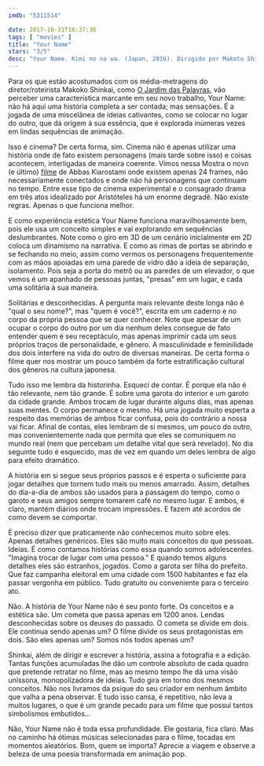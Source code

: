 ```yaml
---
imdb: "5311514"

date: 2017-10-31T16:37:36
tags: [ "movies" ]
title: "Your Name"
stars: "3/5"
desc: "Your Name. Kimi no na wa. (Japan, 2016). Dirigido por Makoto Shinkai. Escrito por Makoto Shinkai, Clark Cheng. Com Ryûnosuke Kamiki (Taki Tachibana), Mone Kamishiraishi (Mitsuha Miyamizu), Ryô Narita (Katsuhiko Teshigawara), Aoi Yûki (Sayaka Natori), Nobunaga Shimazaki (Tsukasa Fujii), Kaito Ishikawa (Shinta Takagi), Kanon Tani (Yotsuha Miyamizu), Masaki Terasoma (Toshiki Miyamizu), Sayaka Ohara (Futaha Miyamizu)."
---
```

Para os que estão acostumados com os média-metragens do diretor/roteirista Makoko Shinkai, como [O Jardim das Palavras](/o-jardim-das-palavras), vão perceber uma característica marcante em seu novo trabalho, Your Name: não há aqui uma história completa a ser contada; mas sensações. É a jogada de uma miscelânea de ideias cativantes, como se colocar no lugar do outro, que dá origem à sua essência, que é explorada inúmeras vezes em lindas sequências de animação.

Isso é cinema? De certa forma, sim. Cinema não é apenas utilizar uma história onde de fato existem personagens (mais tarde sobre isso) e coisas acontecem, interligadas de maneira coerente. Vimos nessa Mostra o novo (e último) [filme](/24-frames) de Abbas Kiarostami onde existem apenas 24 frames, não necessariamente conectados e onde não há personagens que continuam no tempo. Entre esse tipo de cinema experimental e o consagrado drama em três atos idealizado por Aristóteles há um enorme degradê. Não existe regras. Apenas o que funciona melhor.

E como experiência estética Your Name funciona maravilhosamente bem, pois ele usa um conceito simples e vai explorando em sequências deslumbrantes. Note como o giro em 3D de um cenário inicialmente em 2D coloca um dinamismo na narrativa. E como as rimas de portas se abrindo e se fechando no meio, assim como vermos os personagens frequentemente com as mãos apoiadas em uma parede de vidro dão a ideia de separação, isolamento. Pois seja a porta do metrô ou as paredes de um elevador, o que vemos é um apanhado de pessoas juntas, "presas" em um lugar, e cada uma solitária à sua maneira.

Solitárias e desconhecidas. A pergunta mais relevante deste longa não é "qual o seu nome?", mas "quem é você?", escrita em um caderno e no corpo da própria pessoa que se quer conhecer. Note que apesar de um ocupar o corpo do outro por um dia nenhum deles consegue de fato entender quem é seu receptáculo, mas apenas imprimir cada um seus próprios traços de personalidade, e gênero. A masculinidade e feminilidade dos dois interfere na vida do outro de diversas maneiras. De certa forma o filme quer nos mostrar um pouco também da forte estratificação cultural dos gêneros na cultura japonesa.

Tudo isso me lembra da historinha. Esqueci de contar. É porque ela não é tão relevante, nem tão grande. É sobre uma garota do interior e um garoto da cidade grande. Ambos trocam de lugar durante alguns dias, mas apenas suas mentes. O corpo permanece o mesmo. Há uma jogada muito esperta a respeito das memórias de ambos ficar confusa, pois do contrário a nossa vai ficar. Afinal de contas, eles lembram de si mesmos, um pouco do outro, mas convenientemente nada que permita que eles se comuniquem no mundo real (nem que percebam um detalhe vital que será revelado). No dia seguinte tudo é esquecido, mas de vez em quando um deles lembra de algo para efeito dramático.

A história em si segue seus próprios passos e é esperta o suficiente para jogar detalhes que tornem tudo mais ou menos amarrado. Assim, detalhes do dia-a-dia de ambos são usados para a passagem do tempo, como o garoto e seus amigos sempre tomarem café no mesmo lugar. E ambos, é claro, mantém diários onde trocam impressões. E fazem até acordos de como devem se comportar.

É preciso dizer que praticamente não conhecemos muito sobre eles. Apenas detalhes genéricos. Eles são muito mais conceitos do que pessoas. Ideias. É como contamos histórias como essa quando somos adolescentes. "Imagina trocar de lugar com uma pessoa." E quando temos alguns detalhes eles são estranhos, jogados. Como a garota ser filha do prefeito. Que faz campanha eleitoral em uma cidade com 1500 habitantes e faz ela passar vergonha em público. Tudo gratuito ou conveniente para o terceiro ato.

Não. A história de Your Name não é seu ponto forte. Os conceitos e a estética são. Um cometa que passa apenas em 1200 anos. Lendas desconhecidas sobre os deuses do passado. O cometa se divide em dois. Ele continua sendo apenas um? O filme divide os seus protagonistas em dois. São eles apenas um? Somos nós todos apenas um?

Shinkai, além de dirigir e escrever a história, assina a fotografia e a edição. Tantas funções acumuladas lhe dão um controle absoluto de cada quadro que pretende retratar no filme, mas ao mesmo tempo lhe dá uma visão uníssona, monopolizadora de ideias. Tudo gira em torno dos mesmos conceitos. Não nos livramos da psique do seu criador em nenhum âmbito que valha a pena observar. E tudo isso cansa, é repetitivo, não leva a muitos lugares, o que é um grande pecado para um filme que possui tantos simbolismos embutidos...

Não, Your Name não é toda essa profundidade. Ele gostaria, fica claro. Mas no caminho há ótimas músicas selecionadas para o filme, tocadas em momentos aleatórios. Bom, quem se importa? Aprecie a viagem e observe a beleza de uma poesia transformada em animação pop.

